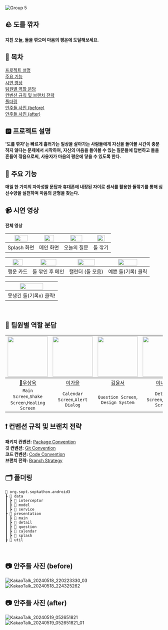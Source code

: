 ![Group 5](https://github.com/34th-SOPKATHON-ANDROID-TEAM3/Android/assets/109855280/440dab20-6fd4-4fad-82e7-632116eb16b6) </br>

## 🪨 도를 깎자

**지친 오늘, 돌을 깎으며 마음의 평온에 도달해보세요.** </br> 

## 🔢 목차
[프로젝트 설명](#프로젝트-설명) </br>
[주요 기능](#주요-기능)</br>
[시연 영상](#시연-영상) </br>
[팀원별 역할 분담](#팀원별-역할-분담) </br>
[컨벤션 규칙 및 브랜치 전략](#컨벤션-규칙-및-브랜치-전략) </br>
[폴더링](#폴더링) </br>
[안주들 사진 (before)](#안주들-사진-(before)) </br>
[안주들 사진 (after)](#안주들-사진-(after)) </br>


## 🅿️ 프로젝트 설명 
**'도를 깎자'는 빠르게 흘러가는 일상을 살아가는 사람들에게 자신을 돌아볼 시간이 충분하지 않다는 문제에서 시작하여, 자신의 마음을 돌아볼 수 있는 질문들에 답변하고 돌을 흔들어 깎음으로써, 사용자가 마음의 평온에 닿을 수 있도록 한다.** </br>

## 📍 주요 기능 
**매일 한 가지의 자아성찰 문답과 휴대폰에 내장된 자이로 센서를 활용한 돌깎기를 통해 심신수양을 실천하며 마음의 균형을 찾는다.** </br>

## 📹 시연 영상

**전체 영상**

|<img src="https://s4.ezgif.com/tmp/ezgif-4-0e84ca6114.gif" width=70% />|<img src="https://s4.ezgif.com/tmp/ezgif-4-8984c4532f.gif" width=70% />|<img src="https://s4.ezgif.com/tmp/ezgif-4-9262cd9e61.gif" width=70% />|<img src="https://s4.ezgif.com/tmp/ezgif-4-597d060a81.gif" width=70%>|
|:---------:|:---------:|:---------:|:---------:|
|Splash 화면|메인 화면|오늘의 질문|돌 깎기|  

|<img src="https://s4.ezgif.com/tmp/ezgif-4-2b581a6bd7.gif" width=70% />|<img src="https://s4.ezgif.com/tmp/ezgif-4-a3d2f2b3c5.gif" width=70% />|<img src="https://s4.ezgif.com/tmp/ezgif-4-85fe8a30de.gif" width=70% />|<img src="https://s4.ezgif.com/tmp/ezgif-4-708e101327.gif" width=70%>|
|:---------:|:---------:|:---------:|:---------:|
|행운 카드|돌 깎인 후 메인|캘린더 (돌 모음)|예쁜 돌(기록) 클릭|

|<img src="https://s4.ezgif.com/tmp/ezgif-4-0e1518bfbf.gif" width=70% />|
|:---------:|
|못생긴 돌(기록x) 클릭! 
</br>

## 👤 팀원별 역할 분담
|<img src="https://avatars.githubusercontent.com/u/113014331?v=4" width="128" />|<img src="https://avatars.githubusercontent.com/u/91470334?v=4" width="128" />|<img src="https://avatars.githubusercontent.com/u/131870144?v=4" width="128" />|<img src="https://avatars.githubusercontent.com/u/109855280?v=4" width="128" />| 
|:---------:|:---------:|:---------:|:---------:|
|[👑우상욱](https://github.com/Sangwook123)|[이가을](https://github.com/gaeulzzang)|[김윤서](https://github.com/yskim6772)|[이나경](https://github.com/nagaeng)|
| `Main Screen`,`Shake Screen`,`Healing Screen` | `Calendar Screen`,`Alert Dialog` | `Question Screen`, `Design System` | `Detail Screen`,`Splash Screen`|

## ❗ 컨벤션 규칙 및 브랜치 전략
**패키지 컨벤션:**  [Package Convention](https://www.notion.so/Package-Convention-e0f0046ceedb4398ba48dfcc762cd0f6) </br>
**깃 컨벤션:**  [Git Convention](https://www.notion.so/Git-Convention-e0baf9c0f46c478e95b8e7533ea5516f) </br>
**코드 컨벤션:**  [Code Convention](https://www.notion.so/Code-Convention-da3e51ab041f4ff9aa30f790117347d1) </br>
**브랜치 전략:**  [Branch Strategy](https://www.notion.so/Branch-Strategy-294c42ae7da9436c911aa9f66c043911) </br>

## 🗂️ 폴더링
```
📂 org.sopt.sopkathon.android3
┣ 📂 data
┃ ┣ 📂 interceptor
┃ ┣ 📂 model
┃ ┣ 📂 service
┣ 📂 presentation
┃ ┣ 📂 main
┃ ┣ 📂 detail
┃ ┣ 📂 question
┃ ┣ 📂 calendar
┃ ┣ 📂 splash
┣ 📂 util
```
</br>

## 📷 안주들 사진 (before)

![KakaoTalk_20240518_220223330_03](https://github.com/34th-SOPKATHON-ANDROID-TEAM3/Android/assets/109855280/cf9b91c5-8794-49ca-9355-72b60e95203d) </br>
![KakaoTalk_20240518_224325262](https://github.com/34th-SOPKATHON-ANDROID-TEAM3/Android/assets/109855280/a4879465-c711-40c6-be0b-2d7797569807) </br>

## 📷 안주들 사진 (after)

![KakaoTalk_20240519_052651821](https://github.com/34th-SOPKATHON-ANDROID-TEAM3/Android/assets/109855280/d6335ebd-a1e5-413b-a906-b9f5d022eec1) </br>
![KakaoTalk_20240519_052651821_01](https://github.com/34th-SOPKATHON-ANDROID-TEAM3/Android/assets/109855280/6499e551-f1d1-4c6a-b925-52715a295512)




